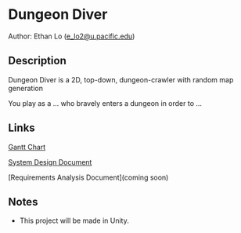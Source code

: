 # Dungeon Diver

Author: Ethan Lo (e_lo2@u.pacific.edu)

## Description

Dungeon Diver is a 2D, top-down, dungeon-crawler with random map generation

You play as a ... who bravely enters a dungeon in order to ...

## Links

[Gantt Chart](https://github.com/comp195/spring-2021-final-project-dungeon-diver/blob/838bdad6a36e45250b20df78fb08b9ffbb104fc9/DungeonDiver_GanttChart.pdf)

[System Design Document](https://github.com/comp195/spring-2021-final-project-dungeon-diver/blob/838bdad6a36e45250b20df78fb08b9ffbb104fc9/Dungeon%20Diver%20-%20System%20Design%20Document.pdf)

[Requirements Analysis Document](coming soon)

## Notes

* This project will be made in Unity.
